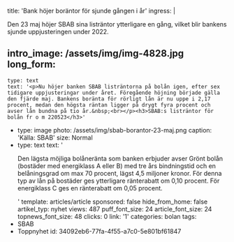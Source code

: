 title: 'Bank höjer boräntor för sjunde gången i år'
ingress: |
  <p>Den 23 maj höjer SBAB sina listräntor ytterligare en gång, vilket blir bankens sjunde uppjusteringen under 2022.
  </p>
  
intro_image: /assets/img/img-4828.jpg
long_form:
  -
    type: text
    text: '<p>Nu höjer banken SBAB listräntorna på bolån igen, efter sex tidigare uppjusteringar under året. Föregående höjning började gälla den fjärde maj. Bankens boränta för rörligt lån är nu uppe i 2,17 procent, medan den högsta räntan ligger på drygt fyra procent och avser lån bundna på tio år.&nbsp;<br></p><h3>SBAB:s listräntor för bolån fr o m 220523</h3>'
  -
    type: image
    photo: /assets/img/sbab-borantor-23-maj.png
    caption: 'Källa: SBAB'
    size: Normal
  -
    type: text
    text: '<p>Den lägsta möjliga bolåneränta som banken erbjuder avser Grönt bolån (bostäder med energiklass A eller B) med tre års bindningstid och en belåningsgrad om max 70 procent, lägst 4,5 miljoner kronor. För denna typ av lån på bostäder ges ytterligare ränterabatt om 0,10 procent. För energiklass C ges en ränterabatt om 0,05 procent.</p>'
template: articles/article
sponsored: false
hide_from_home: false
artikel_typ: nyhet
views: 487
puff_font_size: 24
article_font_size: 24
topnews_font_size: 48
clicks: 0
link: '1'
categories: bolan
tags:
  - SBAB
  - Toppnyhet
id: 34092eb6-77fa-4f55-a7c0-5e801bf61847
